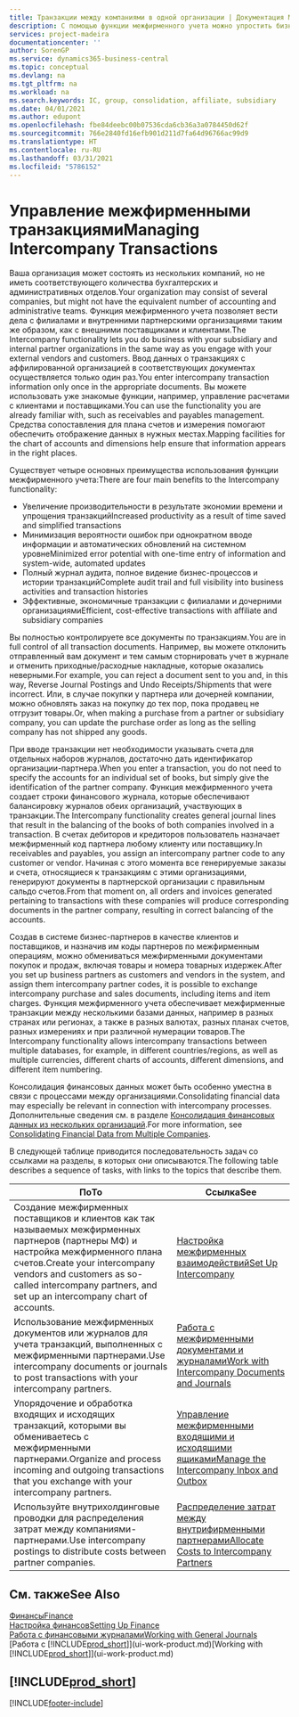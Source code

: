 ```yaml
---
title: Транзакции между компаниями в одной организации | Документация Майкрософт
description: С помощью функции межфирменного учета можно упростить бизнес-процессы и транзакции между компаниями в пределах одной организации.
services: project-madeira
documentationcenter: ''
author: SorenGP
ms.service: dynamics365-business-central
ms.topic: conceptual
ms.devlang: na
ms.tgt_pltfrm: na
ms.workload: na
ms.search.keywords: IC, group, consolidation, affiliate, subsidiary
ms.date: 04/01/2021
ms.author: edupont
ms.openlocfilehash: fbe84deebc00b07536cda6cb36a3a0784450d62f
ms.sourcegitcommit: 766e2840fd16efb901d211d7fa64d96766ac99d9
ms.translationtype: HT
ms.contentlocale: ru-RU
ms.lasthandoff: 03/31/2021
ms.locfileid: "5786152"
---
```

# <a name="managing-intercompany-transactions"></a><span data-ttu-id="9adb6-103">Управление межфирменными транзакциями</span><span class="sxs-lookup"><span data-stu-id="9adb6-103">Managing Intercompany Transactions</span></span>
<span data-ttu-id="9adb6-104">Ваша организация может состоять из нескольких компаний, но не иметь соответствующего количества бухгалтерских и административных отделов.</span><span class="sxs-lookup"><span data-stu-id="9adb6-104">Your organization may consist of several companies, but might not have the equivalent number of accounting and administrative teams.</span></span> <span data-ttu-id="9adb6-105">Функция межфирменного учета позволяет вести дела с филиалами и внутренними партнерскими организациями таким же образом, как с внешними поставщиками и клиентами.</span><span class="sxs-lookup"><span data-stu-id="9adb6-105">The Intercompany functionality lets you do business with your subsidiary and internal partner organizations in the same way as you engage with your external vendors and customers.</span></span> <span data-ttu-id="9adb6-106">Ввод данных о транзакциях с аффилированной организацией в соответствующих документах осуществляется только один раз.</span><span class="sxs-lookup"><span data-stu-id="9adb6-106">You enter intercompany transaction information only once in the appropriate documents.</span></span> <span data-ttu-id="9adb6-107">Вы можете использовать уже знакомые функции, например, управление расчетами с клиентами и поставщиками.</span><span class="sxs-lookup"><span data-stu-id="9adb6-107">You can use the functionality you are already familiar with, such as receivables and payables management.</span></span> <span data-ttu-id="9adb6-108">Средства сопоставления для плана счетов и измерения помогают обеспечить отображение данных в нужных местах.</span><span class="sxs-lookup"><span data-stu-id="9adb6-108">Mapping facilities for the chart of accounts and dimensions help ensure that information appears in the right places.</span></span>  

<span data-ttu-id="9adb6-109">Существует четыре основных преимущества использования функции межфирменного учета:</span><span class="sxs-lookup"><span data-stu-id="9adb6-109">There are four main benefits to the Intercompany functionality:</span></span>  

- <span data-ttu-id="9adb6-110">Увеличение производительности в результате экономии времени и упрощения транзакций</span><span class="sxs-lookup"><span data-stu-id="9adb6-110">Increased productivity as a result of time saved and simplified transactions</span></span>  
- <span data-ttu-id="9adb6-111">Минимизация вероятности ошибок при однократном вводе информации и автоматических обновлений на системном уровне</span><span class="sxs-lookup"><span data-stu-id="9adb6-111">Minimized error potential with one-time entry of information and system-wide, automated updates</span></span>  
- <span data-ttu-id="9adb6-112">Полный журнал аудита, полное видение бизнес-процессов и истории транзакций</span><span class="sxs-lookup"><span data-stu-id="9adb6-112">Complete audit trail and full visibility into business activities and transaction histories</span></span>  
- <span data-ttu-id="9adb6-113">Эффективные, экономичные транзакции с филиалами и дочерними организациями</span><span class="sxs-lookup"><span data-stu-id="9adb6-113">Efficient, cost-effective transactions with affiliate and subsidiary companies</span></span>  

<span data-ttu-id="9adb6-114">Вы полностью контролируете все документы по транзакциям.</span><span class="sxs-lookup"><span data-stu-id="9adb6-114">You are in full control of all transaction documents.</span></span> <span data-ttu-id="9adb6-115">Например, вы можете отклонить отправленный вам документ и тем самым сторнировать учет в журнале и отменить приходные/расходные накладные, которые оказались неверными.</span><span class="sxs-lookup"><span data-stu-id="9adb6-115">For example, you can reject a document sent to you and, in this way, Reverse Journal Postings and Undo Receipts/Shipments that were incorrect.</span></span> <span data-ttu-id="9adb6-116">Или, в случае покупки у партнера или дочерней компании, можно обновлять заказ на покупку до тех пор, пока продавец не отгрузит товары.</span><span class="sxs-lookup"><span data-stu-id="9adb6-116">Or, when making a purchase from a partner or subsidiary company, you can update the purchase order as long as the selling company has not shipped any goods.</span></span>  

<span data-ttu-id="9adb6-117">При вводе транзакции нет необходимости указывать счета для отдельных наборов журналов, достаточно дать идентификатор организации-партнера.</span><span class="sxs-lookup"><span data-stu-id="9adb6-117">When you enter a transaction, you do not need to specify the accounts for an individual set of books, but simply give the identification of the partner company.</span></span> <span data-ttu-id="9adb6-118">Функция межфирменного учета создает строки финансового журнала, которые обеспечивают балансировку журналов обеих организаций, участвующих в транзакции.</span><span class="sxs-lookup"><span data-stu-id="9adb6-118">The Intercompany functionality creates general journal lines that result in the balancing of the books of both companies involved in a transaction.</span></span> <span data-ttu-id="9adb6-119">В счетах дебиторов и кредиторов пользователь назначает межфирменный код партнера любому клиенту или поставщику.</span><span class="sxs-lookup"><span data-stu-id="9adb6-119">In receivables and payables, you assign an intercompany partner code to any customer or vendor.</span></span> <span data-ttu-id="9adb6-120">Начиная с этого момента все генерируемые заказы и счета, относящиеся к транзакциям с этими организациями, генерируют документы в партнерской организации с правильным сальдо счетов.</span><span class="sxs-lookup"><span data-stu-id="9adb6-120">From that moment on, all orders and invoices generated pertaining to transactions with these companies will produce corresponding documents in the partner company, resulting in correct balancing of the accounts.</span></span>  

 <span data-ttu-id="9adb6-121">Создав в системе бизнес-партнеров в качестве клиентов и поставщиков, и назначив им коды партнеров по межфирменным операциям, можно обмениваться межфирменными документами покупок и продаж, включая товары и номера товарных издержек.</span><span class="sxs-lookup"><span data-stu-id="9adb6-121">After you set up business partners as customers and vendors in the system, and assign them intercompany partner codes, it is possible to exchange intercompany purchase and sales documents, including items and item charges.</span></span> <span data-ttu-id="9adb6-122">Функция межфирменного учета обеспечивает межфирменные транзакции между несколькими базами данных, например в разных странах или регионах, а также в разных валютах, разных планах счетов, разных измерениях и при различной нумерации товаров.</span><span class="sxs-lookup"><span data-stu-id="9adb6-122">The Intercompany functionality allows intercompany transactions between multiple databases, for example, in different countries/regions, as well as multiple currencies, different charts of accounts, different dimensions, and different item numbering.</span></span>  

<span data-ttu-id="9adb6-123">Консолидация финансовых данных может быть особенно уместна в связи с процессами между организациями.</span><span class="sxs-lookup"><span data-stu-id="9adb6-123">Consolidating financial data may especially be relevant in connection with intercompany processes.</span></span> <span data-ttu-id="9adb6-124">Дополнительные сведения см. в разделе [Консолидация финансовых данных из нескольких организаций](finance-consolidated-company-reporting.md).</span><span class="sxs-lookup"><span data-stu-id="9adb6-124">For more information, see [Consolidating Financial Data from Multiple Companies](finance-consolidated-company-reporting.md).</span></span>

<span data-ttu-id="9adb6-125">В следующей таблице приводится последовательность задач со ссылками на разделы, в которых они описываются.</span><span class="sxs-lookup"><span data-stu-id="9adb6-125">The following table describes a sequence of tasks, with links to the topics that describe them.</span></span>

|<span data-ttu-id="9adb6-126">По</span><span class="sxs-lookup"><span data-stu-id="9adb6-126">To</span></span> |<span data-ttu-id="9adb6-127">Ссылка</span><span class="sxs-lookup"><span data-stu-id="9adb6-127">See</span></span>|
|---|---|
|<span data-ttu-id="9adb6-128">Создание межфирменных поставщиков и клиентов как так называемых межфирменных партнеров (партнеры МФ) и настройка межфирменного плана счетов.</span><span class="sxs-lookup"><span data-stu-id="9adb6-128">Create your intercompany vendors and customers as so-called intercompany partners, and set up an intercompany chart of accounts.</span></span>|[<span data-ttu-id="9adb6-129">Настройка межфирменных взаимодействий</span><span class="sxs-lookup"><span data-stu-id="9adb6-129">Set Up Intercompany</span></span>](intercompany-how-setup.md)|
|<span data-ttu-id="9adb6-130">Использование межфирменных документов или журналов для учета транзакций, выполненных с межфирменными партнерами.</span><span class="sxs-lookup"><span data-stu-id="9adb6-130">Use intercompany documents or journals to post transactions with your intercompany partners.</span></span>|[<span data-ttu-id="9adb6-131">Работа с межфирменными документами и журналами</span><span class="sxs-lookup"><span data-stu-id="9adb6-131">Work with Intercompany Documents and Journals</span></span>](intercompany-how-work-documents-journals.md)|
|<span data-ttu-id="9adb6-132">Упорядочение и обработка входящих и исходящих транзакций, которыми вы обмениваетесь с межфирменными партнерами.</span><span class="sxs-lookup"><span data-stu-id="9adb6-132">Organize and process incoming and outgoing transactions that you exchange with your intercompany partners.</span></span>|[<span data-ttu-id="9adb6-133">Управление межфирменными входящими и исходящими ящиками</span><span class="sxs-lookup"><span data-stu-id="9adb6-133">Manage the Intercompany Inbox and Outbox</span></span>](intercompany-how-manage-intercompany-inbox.md)|
|<span data-ttu-id="9adb6-134">Используйте внутрихолдинговые проводки для распределения затрат между компаниями-партнерами.</span><span class="sxs-lookup"><span data-stu-id="9adb6-134">Use intercompany postings to distribute costs between partner companies.</span></span>|[<span data-ttu-id="9adb6-135">Распределение затрат между внутрифирменными партнерами</span><span class="sxs-lookup"><span data-stu-id="9adb6-135">Allocate Costs to Intercompany Partners</span></span>](intercompany-allocate-costs.md)|

## <a name="see-also"></a><span data-ttu-id="9adb6-136">См. также</span><span class="sxs-lookup"><span data-stu-id="9adb6-136">See Also</span></span>
[<span data-ttu-id="9adb6-137">Финансы</span><span class="sxs-lookup"><span data-stu-id="9adb6-137">Finance</span></span>](finance.md)  
[<span data-ttu-id="9adb6-138">Настройка финансов</span><span class="sxs-lookup"><span data-stu-id="9adb6-138">Setting Up Finance</span></span>](finance-setup-finance.md)  
[<span data-ttu-id="9adb6-139">Работа с финансовыми журналами</span><span class="sxs-lookup"><span data-stu-id="9adb6-139">Working with General Journals</span></span>](ui-work-general-journals.md)  
<span data-ttu-id="9adb6-140">[Работа с [!INCLUDE[prod_short](includes/prod_short.md)]](ui-work-product.md)</span><span class="sxs-lookup"><span data-stu-id="9adb6-140">[Working with [!INCLUDE[prod_short](includes/prod_short.md)]](ui-work-product.md)</span></span>

## [!INCLUDE[prod_short](includes/free_trial_md.md)]  


[!INCLUDE[footer-include](includes/footer-banner.md)]